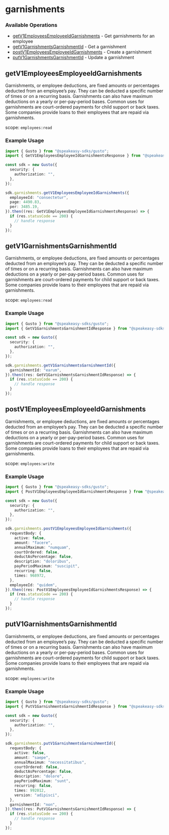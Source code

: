 # garnishments

### Available Operations

* [getV1EmployeesEmployeeIdGarnishments](#getv1employeesemployeeidgarnishments) - Get garnishments for an employee
* [getV1GarnishmentsGarnishmentId](#getv1garnishmentsgarnishmentid) - Get a garnishment
* [postV1EmployeesEmployeeIdGarnishments](#postv1employeesemployeeidgarnishments) - Create a garnishment
* [putV1GarnishmentsGarnishmentId](#putv1garnishmentsgarnishmentid) - Update a garnishment

## getV1EmployeesEmployeeIdGarnishments

Garnishments, or employee deductions, are fixed amounts or percentages deducted from an employee’s pay. They can be deducted a specific number of times or on a recurring basis. Garnishments can also have maximum deductions on a yearly or per-pay-period bases. Common uses for garnishments are court-ordered payments for child support or back taxes. Some companies provide loans to their employees that are repaid via garnishments.

scope: `employees:read`

### Example Usage

```typescript
import { Gusto } from "@speakeasy-sdks/gusto";
import { GetV1EmployeesEmployeeIdGarnishmentsResponse } from "@speakeasy-sdks/gusto/dist/sdk/models/operations";

const sdk = new Gusto({
  security: {
    authorization: "",
  },
});

sdk.garnishments.getV1EmployeesEmployeeIdGarnishments({
  employeeId: "consectetur",
  page: 4490.83,
  per: 3485.19,
}).then((res: GetV1EmployeesEmployeeIdGarnishmentsResponse) => {
  if (res.statusCode == 200) {
    // handle response
  }
});
```

## getV1GarnishmentsGarnishmentId

Garnishments, or employee deductions, are fixed amounts or percentages deducted from an employee’s pay. They can be deducted a specific number of times or on a recurring basis. Garnishments can also have maximum deductions on a yearly or per-pay-period bases. Common uses for garnishments are court-ordered payments for child support or back taxes. Some companies provide loans to their employees that are repaid via garnishments.

scope: `employees:read`

### Example Usage

```typescript
import { Gusto } from "@speakeasy-sdks/gusto";
import { GetV1GarnishmentsGarnishmentIdResponse } from "@speakeasy-sdks/gusto/dist/sdk/models/operations";

const sdk = new Gusto({
  security: {
    authorization: "",
  },
});

sdk.garnishments.getV1GarnishmentsGarnishmentId({
  garnishmentId: "earum",
}).then((res: GetV1GarnishmentsGarnishmentIdResponse) => {
  if (res.statusCode == 200) {
    // handle response
  }
});
```

## postV1EmployeesEmployeeIdGarnishments

Garnishments, or employee deductions, are fixed amounts or percentages deducted from an employee’s pay. They can be deducted a specific number of times or on a recurring basis. Garnishments can also have maximum deductions on a yearly or per-pay-period bases. Common uses for garnishments are court-ordered payments for child support or back taxes. Some companies provide loans to their employees that are repaid via garnishments.

scope: `employees:write`

### Example Usage

```typescript
import { Gusto } from "@speakeasy-sdks/gusto";
import { PostV1EmployeesEmployeeIdGarnishmentsResponse } from "@speakeasy-sdks/gusto/dist/sdk/models/operations";

const sdk = new Gusto({
  security: {
    authorization: "",
  },
});

sdk.garnishments.postV1EmployeesEmployeeIdGarnishments({
  requestBody: {
    active: false,
    amount: "facere",
    annualMaximum: "numquam",
    courtOrdered: false,
    deductAsPercentage: false,
    description: "doloribus",
    payPeriodMaximum: "suscipit",
    recurring: false,
    times: 968972,
  },
  employeeId: "quidem",
}).then((res: PostV1EmployeesEmployeeIdGarnishmentsResponse) => {
  if (res.statusCode == 200) {
    // handle response
  }
});
```

## putV1GarnishmentsGarnishmentId

Garnishments, or employee deductions, are fixed amounts or percentages deducted from an employee’s pay. They can be deducted a specific number of times or on a recurring basis. Garnishments can also have maximum deductions on a yearly or per-pay-period bases. Common uses for garnishments are court-ordered payments for child support or back taxes. Some companies provide loans to their employees that are repaid via garnishments.

scope: `employees:write`

### Example Usage

```typescript
import { Gusto } from "@speakeasy-sdks/gusto";
import { PutV1GarnishmentsGarnishmentIdResponse } from "@speakeasy-sdks/gusto/dist/sdk/models/operations";

const sdk = new Gusto({
  security: {
    authorization: "",
  },
});

sdk.garnishments.putV1GarnishmentsGarnishmentId({
  requestBody: {
    active: false,
    amount: "saepe",
    annualMaximum: "necessitatibus",
    courtOrdered: false,
    deductAsPercentage: false,
    description: "dolore",
    payPeriodMaximum: "sunt",
    recurring: false,
    times: 992012,
    version: "adipisci",
  },
  garnishmentId: "non",
}).then((res: PutV1GarnishmentsGarnishmentIdResponse) => {
  if (res.statusCode == 200) {
    // handle response
  }
});
```
